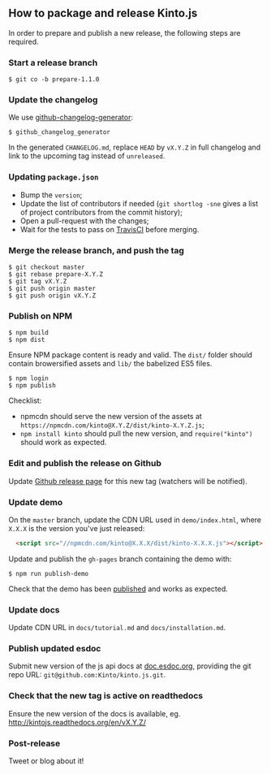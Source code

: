 ## How to package and release Kinto.js

In order to prepare and publish a new release, the following steps are required.

### Start a release branch

    $ git co -b prepare-1.1.0

### Update the changelog

We use [github-changelog-generator](https://github.com/skywinder/github-changelog-generator):

    $ github_changelog_generator

In the generated `CHANGELOG.md`, replace `HEAD` by `vX.Y.Z` in full changelog and link to the upcoming tag instead of `unreleased`.

### Updating `package.json`

* Bump the `version`;
* Update the list of contributors if needed (`git shortlog -sne` gives a list of project contributors from the commit history);
* Open a pull-request with the changes;
* Wait for the tests to pass on [TravisCI](http://travis-ci.org/Kinto/kinto.js) before merging.

### Merge the release branch, and push the tag

    $ git checkout master
    $ git rebase prepare-X.Y.Z
    $ git tag vX.Y.Z
    $ git push origin master
    $ git push origin vX.Y.Z

### Publish on NPM

    $ npm build
    $ npm dist

Ensure NPM package content is ready and valid. The `dist/` folder should contain browersified assets and `lib/` the babelized ES5 files.

    $ npm login
    $ npm publish

Checklist:

* npmcdn should serve the new version of the assets at `https://npmcdn.com/kinto@X.Y.Z/dist/kinto-X.Y.Z.js`;
* `npm install kinto` should pull the new version, and `require("kinto")` should work as expected.

### Edit and publish the release on Github

Update [Github release page](https://github.com/Kinto/kinto.js/releases) for this new tag (watchers will be notified).

### Update demo

On the `master` branch, update the CDN URL used in `demo/index.html`, where `X.X.X` is the version you've just released:

```html
  <script src="//npmcdn.com/kinto@X.X.X/dist/kinto-X.X.X.js"></script>
```

Update and publish the `gh-pages` branch containing the demo with:

    $ npm run publish-demo

Check that the demo has been [published](http://kinto.github.io/kinto.js/) and works as expected.

### Update docs

Update CDN URL in `docs/tutorial.md` and `docs/installation.md`.

### Publish updated esdoc

Submit new version of the js api docs at [doc.esdoc.org](https://doc.esdoc.org/-/generate.html), providing the git repo URL: `git@github.com:Kinto/kinto.js.git`.

### Check that the new tag is active on readthedocs

Ensure the new version of the docs is available, eg. http://kintojs.readthedocs.org/en/vX.Y.Z/

### Post-release

Tweet or blog about it!
